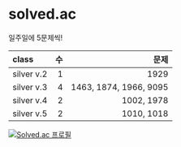 # solved.ac
일주일에 5문제씩!


|class|수|문제|
|:-----|--:|----:|
|silver v.2|1|1929|
|silver v.3|4|1463, 1874, 1966, 9095|
|silver v.4|2|1002, 1978|
|silver v.5|2|1010, 1018|

[![Solved.ac
프로필](http://mazassumnida.wtf/api/generate_badge?boj=hhzet11)](https://solved.ac/hhzet11)
